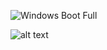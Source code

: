 ![Windows Boot Full](http://1.bp.blogspot.com/-MaRtDTHH1Vo/UysJF8KXNbI/AAAAAAAAALo/D6Kt2f8Gpmo/s1600/Walkthrough_Diagram.jpg)

![alt text](https://git.cybbh.space/os/public/-/raw/master/os/modules/006_windows_boot_process/pages/winboot1.png)

